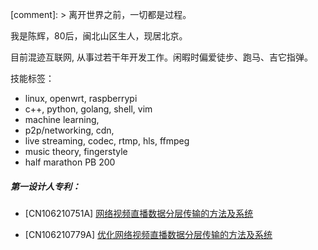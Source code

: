 [comment]: > 离开世界之前，一切都是过程。

我是陈辉，80后，闽北山区生人，现居北京。

目前混迹互联网, 从事过若干年开发工作。闲暇时偏爱徒步、跑马、吉它指弹。

技能标签：
- linux, openwrt, raspberrypi 
- c++, python, golang, shell, vim
- machine learning, 
- p2p/networking, cdn, 
- live streaming, codec, rtmp, hls, ffmpeg
- music theory, fingerstyle
- half marathon PB 200

##### 第一设计人专利：
- [CN106210751A] [网络视频直播数据分层传输的方法及系统][1]
- [CN106210779A] [优化网络视频直播数据分层传输的方法及系统][2]



  [1]: https://worldwide.espacenet.com/publicationDetails/originalDocument?FT=D&date=20190719&DB=&locale=en_EP&CC=CN&NR=106210751B&KC=B&ND=4
  [2]: https://worldwide.espacenet.com/publicationDetails/biblio?FT=D&date=20190426&DB=&locale=en_EP&CC=CN&NR=106210779B&KC=B&ND=4
